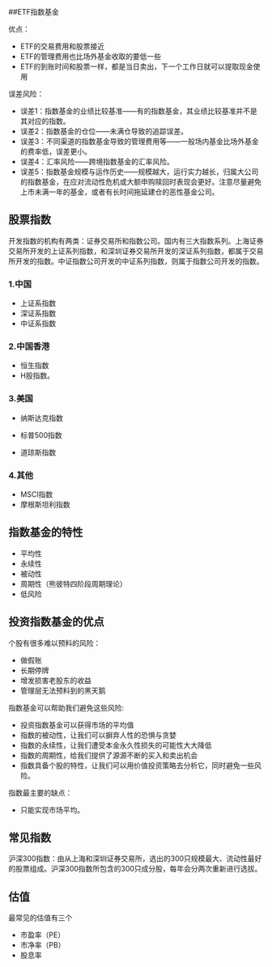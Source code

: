 ##ETF指数基金

优点：

*	ETF的交易费用和股票接近
*	ETF的管理费用也比场外基金收取的要低一些
*	ETF的到账时间和股票一样，都是当日卖出，下一个工作日就可以提取现金使用

误差风险：

*	误差1：指数基金的业绩比较基准——有的指数基金，其业绩比较基准并不是其对应的指数。   
*	误差2：指数基金的仓位——未满仓导致的追踪误差。   
*	误差3：不同渠道的指数基金导致的管理费用等——一般场内基金比场外基金的费率低，误差更小。   
*	误差4：汇率风险——跨境指数基金的汇率风险。   
*	误差5：指数基金规模与运作历史——规模越大，运行实力越长，归属大公司的指数基金，在应对流动性危机或大额申购赎回时表现会更好。注意尽量避免上市未满一年的基金，或者有长时间拖延建仓的恶性基金公司。

## 股票指数
开发指数的机构有两类：证券交易所和指数公司。国内有三大指数系列。上海证券交易所开发的上证系列指数，和深圳证券交易所开发的深证系列指数，都属于交易所开发的指数。中证指数公司开发的中证系列指数，则属于指数公司开发的指数。

### 1.中国

*	上证系指数  
*	深证系指数
*	中证系指数

### 2.中国香港
*	恒生指数
*	H股指数。

### 3.美国
*	纳斯达克指数

*	标普500指数

*	道琼斯指数

### 4.其他
* MSCI指数
* 摩根斯坦利指数

## 指数基金的特性
*	平均性
*	永续性
*	被动性
*	周期性（熊彼特四阶段周期理论）
*	低风险

## 投资指数基金的优点
个股有很多难以预料的风险：

*	做假账
*	长期停牌
*	增发损害老股东的收益
*	管理层无法预料到的黑天鹅

指数基金可以帮助我们避免这些风险:

*	投资指数基金可以获得市场的平均值
*	指数的被动性，让我们可以摒弃人性的恐惧与贪婪
*	指数的永续性，让我们遭受本金永久性损失的可能性大大降低
*	指数的周期性，给我们提供了源源不断的买入和卖出机会
*	指数具备个股的特性，让我们可以用价值投资策略去分析它，同时避免一些风险。

指数最主要的缺点：

*	只能实现市场平均。

## 常见指数

沪深300指数：由从上海和深圳证券交易所，选出的300只规模最大、流动性最好的股票组成。沪深300指数所包含的300只成分股，每年会分两次重新进行选拔。

## 估值
最常见的估值有三个
*	市盈率（PE）
*	市净率（PB）
*	股息率

